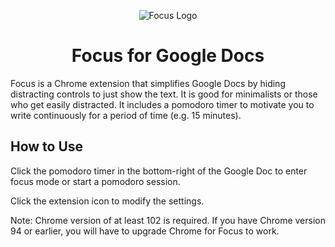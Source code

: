 <p align='center'>
  <img src='https://raw.githubusercontent.com/JoelGrayson/focus/main/icons/on-48.png?token=GHSAT0AAAAAAB4ZPD5BSXS6YGVNADXFTYVQY5K7R4A' alt='Focus Logo' />
  <h1 align="center">Focus for Google Docs</h1>
</p>

Focus is a Chrome extension that simplifies Google Docs by hiding distracting controls to just show the text. It is good for minimalists or those who get easily distracted. It includes a pomodoro timer to motivate you to write continuously for a period of time (e.g. 15 minutes).

## How to Use
Click the pomodoro timer in the bottom-right of the Google Doc to enter focus mode or start a pomodoro session.

Click the extension icon to modify the settings.

Note: Chrome version of at least 102 is required. If you have Chrome version 94 or earlier, you will have to upgrade Chrome for Focus to work.


